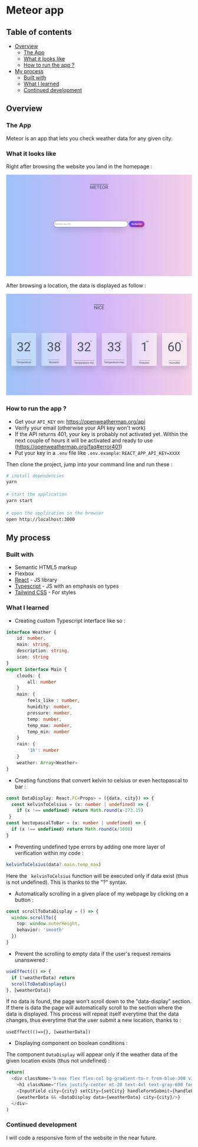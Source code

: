 # Meteor app

## Table of contents

- [Overview](#overview)
  - [The App](#the-app)
  - [What it looks like](#what-it-looks-like)
  - [How to run the app ?](#how-to-run-the-app)
- [My process](#my-process)
  - [Built with](#built-with)
  - [What I learned](#what-i-learned)
  - [Continued development](#continued-development)

## Overview

### The App

Meteor is an app that lets you check weather data for any given city.

### What it looks like

Right after browsing the website you land in the homepage : 

![](./src/assets/homepage.png)

After browsing a location, the data is displayed as follow : 

![](./src/assets/data-overview.png)

### How to run the app ? 

- Get your `API_KEY` on: https://openweathermap.org/api
- Verify your email (otherwise your API key won't work)
- If the API returns 401, your key is probably not activated yet. Within the next couple of hours it will be activated and ready to use (https://openweathermap.org/faq#error401)
- Put your key in a `.env` file like `.env.example`: `REACT_APP_API_KEY=XXXX`

Then clone the project, jump into your command line and run these : 

```bash
# install dependencies
yarn

# start the application
yarn start

# open the application in the browser
open http://localhost:3000
```

## My process

### Built with

- Semantic HTML5 markup
- Flexbox
- [React](https://reactjs.org/) - JS library
- [Typescript](https://www.typescriptlang.org/) - JS with an emphasis on types
- [Tailwind CSS](https://tailwindcss.com/) - For styles

### What I learned

- Creating custom Typescript interface like so : 

```ts
interface Weather {
	id: number, 
	main: string, 
	description: string, 
	icon: string
}
export interface Main {
	clouds: {
		all: number
	}
	main: {
		feels_like : number,
		humidity: number,
		pressure: number,
		temp: number,
		temp_max: number,
		temp_min: number
	}
	rain: {
		'1h': number
	}
	weather: Array<Weather>
}
```

- Creating functions that convert kelvin to celsius or even hectopascal to bar : 

```ts
const DataDisplay: React.FC<Props> = ({data, city}) => {
  const kelvinToCelsius = (x: number | undefined) => {
    if (x !== undefined) return Math.round(x-273.15)
 }
const hectopascalToBar = (x: number | undefined) => {
  if (x !== undefined) return Math.round(x/1000)
}
```

- Preventing undefined type errors by adding one more layer of verification within my code : 
```ts
kelvinToCelsius(data?.main.temp_max)
```
Here the ``` kelvinToCelsius``` function will be executed only if data exist (thus is not undefined). This is thanks to the "?" syntax.

- Automatically scrolling in a given place of my webpage by clicking on a button : 

```ts
const scrollToDataDisplay = () => {
  window.scrollTo({
    top: window.outerHeight, 
    behavior: 'smooth'
  })
}
```

- Prevent the scrolling to empty data if the user's request remains unanswered : 

```ts
useEffect(() => {
  if (!weatherData) return
  scrollToDataDisplay()
}, [weatherData])
```

If no data is found, the page won't scroll down to the "data-display" section. If there is data the page will automatically scroll to the section where the data is displayed. This process will repeat itself everytime that the data changes, thus everytime that the user submit a new location, thanks to : 

 ```useEffect(()=>{}, [weatherData])``` 

- Displaying component on boolean conditions : 

The component ```DataDisplay``` will appear only if the weather data of the given location exists (thus not undefined) : 

```ts
return(
  <div className='h-max flex flex-col bg-gradient-to-r from-blue-300 via-purple-300 to-pink-200'>
    <h1 className="flex justify-center mt-20 text-4xl text-gray-600 font-roboto overline">METEOR</h1>
    <InputField city={city} setCity={setCity} handleFormSubmit={handleFormSubmit}/>
    {weatherData && <DataDisplay data={weatherData} city={city}/>}
  </div>
)
``` 

### Continued development

I will code a responsive form of the website in the near future.
